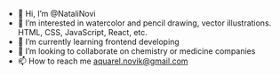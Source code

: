 - 👋 Hi, I’m @NataliNovi
- 👀 I’m interested in watercolor and pencil drawing, vector illustrations. HTML, CSS, JavaScript, React, etc.
- 🌱 I’m currently learning frontend developing
- 💞️ I’m looking to collaborate on chemistry or medicine companies 
- 📫 How to reach me aquarel.novik@gmail.com

<!---
NataliNovi/NataliNovi is a ✨ special ✨ repository because its `README.md` (this file) appears on your GitHub profile.
You can click the Preview link to take a look at your changes.
--->
